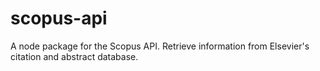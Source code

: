 # scopus-api
A node package for the Scopus API. Retrieve information from Elsevier's citation and abstract database.
